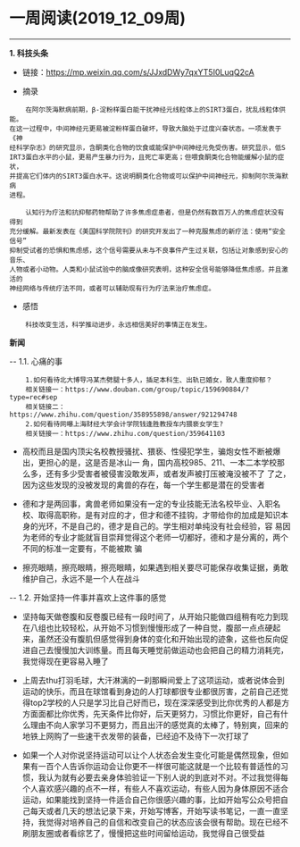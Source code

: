 # 一周阅读(2019_12_09周)

---
**1. 科技头条**

- 链接：https://mp.weixin.qq.com/s/JJxdDWy7qxYT5I0LuqQ2cA

- 摘录
~~~
    在阿尔茨海默病前期，β-淀粉样蛋白能干扰神经元线粒体上的SIRT3蛋白，扰乱线粒体供能。  
在这一过程中，中间神经元更易被淀粉样蛋白破坏，导致大脑处于过度兴奋状态。一项发表于《神  
经科学杂志》的研究显示，含酮类化合物的饮食或能保护中间神经元免受伤害。研究显示，低S  
IRT3蛋白水平的小鼠，更易产生暴力行为，且死亡率更高；但喂食酮类化合物能缓解小鼠的症状，  
并提高它们体内的SIRT3蛋白水平。这说明酮类化合物或可以保护中间神经元，抑制阿尔茨海默病  
进程。  
   
    认知行为疗法和抗抑郁药物帮助了许多焦虑症患者，但是仍然有数百万人的焦虑症状没有得到  
充分缓解。最新发表在《美国科学院院刊》的研究开发出了一种克服焦虑的新疗法：使用“安全信号”  
抑制受试者的恐惧和焦虑感，这个信号需要从未与不良事件产生过关联，包括让对象感到安心的音乐、  
人物或者小动物。人类和小鼠试验中的脑成像研究表明，这种安全信号能够降低焦虑感，并且激活的  
神经网络与传统疗法不同，或者可以辅助现有行为疗法来治疗焦虑症。
~~~

- 感悟
~~~
    科技改变生活，科学推动进步，永远相信美好的事情正在发生。
~~~

**新闻**

-- 1.1. 心痛的事
~~~
    1.如何看待北大博导冯某杰劈腿十多人，插足本科生、出轨已婚女，致人重度抑郁？ 
    相关链接一：https://www.douban.com/group/topic/159690884/?type=rec#sep   
    相关链接二：https://www.zhihu.com/question/358955898/answer/921294748      
    2.如何看待网曝上海财经大学会计学院钱逢胜教授车内猥亵女学生?  
    相关链接一：https://www.zhihu.com/question/359641103
~~~

- 高校而且是国内顶尖名校教授骚扰、猥亵、性侵犯学生，骗炮女性不断被爆出，更担心的是，这是否是冰山一  角，国内高校985、211、一本二本学校那么多，还有多少受害者被侵害没敢发声，或者发声被打压被淹没被不了
了之，因为这些发现的没被发现的禽兽的存在，每一个学生都是潜在的受害者

- 德和才是两回事，禽兽老师如果没有一定的专业技能无法名校毕业、入职名校、取得高职称，是有对应的才，但才和德不挂钩，才带给你的加成是知识本身的光环，不是自己的，德才是自己的。学生相对单纯没有社会经验，容
易因为老师的专业才能就盲目崇拜觉得这个老师一切都好，德和才是分离的，两个不同的标准一定要有，不能被欺
骗

- 擦亮眼睛，擦亮眼睛，擦亮眼睛，如果遇到相关要尽可能保存收集证据，勇敢维护自己，永远不是一个人在战斗

-- 1.2. 开始坚持一件事并喜欢上这件事的感觉

- 坚持每天做卷腹和反卷腹已经有一段时间了，从开始只能做四组稍有吃力到现在八组也比较轻松，从开始不习惯到慢慢形成了一种自觉，腹部一点点硬起来，虽然还没有腹肌但感觉得到身体的变化和开始出现的迹象，这些也反向促进自己去慢慢加大训练量。而且每天睡觉前做运动也会把自己的精力消耗完，我觉得现在更容易入睡了

- 上周去thu打羽毛球，大汗淋漓的一刹那瞬间爱上了这项运动，或者说体会到运动的快乐，而且在球馆看到身边的人打球都很专业都很厉害，之前自己还觉得top2学校的人只是学习比自己好而已，现在深深感受到比你优秀的人都是方方面面都比你优秀，先天条件比你好，后天更努力，习惯比你更好，自己有什么理由不向人家学习不更努力，而且出汗的感觉真的太棒了，特别爽，回来的地铁上网购了一些速干衣发带的装备，已经迫不及待下一次打球了

- 如果一个人对你说坚持运动可以让个人状态会发生变化可能是偶然现象，但如果有一百个人告诉你运动会让你更不一样很可能这就是一个比较有普适性的习惯，我认为就有必要去亲身体验验证一下别人说的到底对不对。不过我觉得每个人喜欢感兴趣的点不一样，有些人不喜欢运动，有些人因为身体原因不适合运动，如果能找到坚持一件适合自己你很感兴趣的事，比如开始写公众号把自己每天或者几天的想法记录下来，开始写博客，开始写读书笔记，一直一直坚持，我觉得对培养自己的自信和改变自己的状态应该会很有帮助。现在已经不刷朋友圈或者看综艺了，慢慢把这些时间留给运动，我觉得自己很受益
